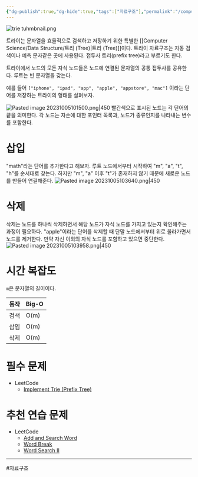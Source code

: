 ```yaml
---
{"dg-publish":true,"dg-hide":true,"tags":["자료구조"],"permalink":"/computer-science/data-structure/trie/","hide":true,"dgPassFrontmatter":true,"noteIcon":""}
---
```


![trie tuhmbnail.png](/img/user/Computer%20Science/Data%20Structure/trie%20tuhmbnail.png)

트라이는 문자열을 효율적으로 검색하고 저장하기 위한 특별한 [[Computer Science/Data Structure/트리 (Tree)\|트리 (Tree)]]이다. 트라이 자료구조는 자동 검색이나 예측 문자같은 곳에 사용된다. 접두사 트리(prefix tree)라고 부르기도 한다.

트라이에서 노드의 모든 자식 노드들은 노드에 연결된 문자열의 공통 접두사를 공유한다. 루트는 빈 문자열을 갖는다. 

예를 들어 `["iphone", "ipad", "app", "apple", "appstore", "mac"]` 이라는 단어를 저장하는 트라이의 형태를 살펴보자.

![Pasted image 20231005101500.png|450](/img/user/Computer%20Science/Data%20Structure/Pasted%20image%2020231005101500.png)
빨간색으로 표시된 노드는 각 단어의 끝을 의미한다. 각 노드는 자손에 대한 포인터 목록과, 노드가 종류인지를 나타내는 변수를 포함한다.

# 삽입
"math"라는 단어를 추가한다고 해보자. 루트 노드에서부터 시작하여 "m", "a", "t", "h"를 순서대로 찾는다. 하지만 "m", "a" 이후 "t"가 존재하지 않기 때문에 새로운 노드를 만들어 연결해준다.
![Pasted image 20231005103640.png|450](/img/user/Computer%20Science/Data%20Structure/Pasted%20image%2020231005103640.png)

# 삭제
삭제는 노드를 하나씩 삭제하면서 해당 노드가 자식 노드를 가지고 있는지 확인해주는 과정이 필요하다. "apple"이라는 단어를 삭제할 때 단말 노드에서부터 위로 올라가면서 노드를 제거한다. 만약 자신 이외의 자식 노드를 포함하고 있으면 중단한다.
![Pasted image 20231005103958.png|450](/img/user/Computer%20Science/Data%20Structure/Pasted%20image%2020231005103958.png)


# 시간 복잡도
`m`은 문자열의 길이이다.

|동작|Big-O|
|---|---|
|검색|O(m)|
|삽입|O(m)|
|삭제|O(m)|
# 필수 문제
- LeetCode
	- [Implement Trie (Prefix Tree)](https://leetcode.com/problems/implement-trie-prefix-tree)


# 추천 연습 문제
- LeetCode
	- [Add and Search Word](https://leetcode.com/problems/add-and-search-word-data-structure-design)
	- [Word Break](https://leetcode.com/problems/word-break)
	- [Word Search II](https://leetcode.com/problems/word-search-ii/)


---

#자료구조 